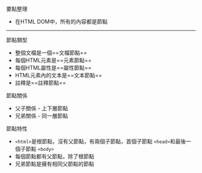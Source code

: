 要點整理
- 在HTML DOM中，所有的內容都是節點

---

節點類型
- 整個文檔是一個==文檔節點==
- 每個HTML元素是==元素節點==
- 每個HTML屬性是==屬性節點==
- HTML元素內的文本是==文本節點==
- 註釋是==註釋節點==

節點關係
- 父子關係 - 上下層節點
- 兄弟關係 - 同一層節點

節點特性
- `<html>`是根節點，沒有父節點，有兩個子節點，首個子節點 `<head>`和最後一個子節點 `<body>`
- 每個節點都有父節點，除了根節點
- 兄弟節點是擁有相同父節點的節點